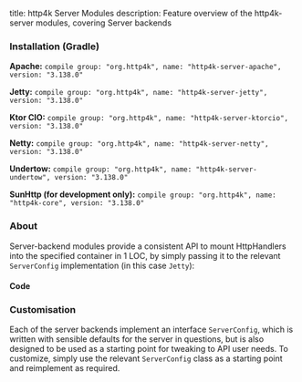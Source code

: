 title: http4k Server Modules
description: Feature overview of the http4k-server modules, covering Server backends

### Installation (Gradle)
**Apache:** ```compile group: "org.http4k", name: "http4k-server-apache", version: "3.138.0"```

**Jetty:** ```compile group: "org.http4k", name: "http4k-server-jetty", version: "3.138.0"```

**Ktor CIO:** ```compile group: "org.http4k", name: "http4k-server-ktorcio", version: "3.138.0"```

**Netty:** ```compile group: "org.http4k", name: "http4k-server-netty", version: "3.138.0"```

**Undertow:** ```compile group: "org.http4k", name: "http4k-server-undertow", version: "3.138.0"```

**SunHttp (for development only):** ```compile group: "org.http4k", name: "http4k-core", version: "3.138.0"```

### About
Server-backend modules provide a consistent API to mount HttpHandlers into the specified container in 1 LOC, by 
simply passing it to the relevant `ServerConfig` implementation (in this case `Jetty`):

#### Code [<img class="octocat"/>](https://github.com/http4k/http4k/blob/master/src/docs/guide/modules/servers/example_http.kt)
<script src="https://gist-it.appspot.com/https://github.com/http4k/http4k/blob/master/src/docs/guide/modules/servers/example_http.kt"></script>

### Customisation
Each of the server backends implement an interface `ServerConfig`, which is written with sensible defaults for the server in questions, 
but is also designed to be used as a starting point for tweaking to API user needs. To customize, simply use the relevant `ServerConfig` 
class as a starting point and reimplement as required.
